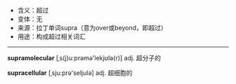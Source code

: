 - <span class="definition">含义：超过</span>
- <span class="definition">变体：无</span>
- <span class="definition">来源：拉丁单词supra（意为over或beyond，即超过）</span>
- <span class="definition">用途：构成超过相关词汇</span>

---

<span class="vocabulary">**supramolecular**</span> [ˌs(j)uːprəmə'lekjʊlə(r)] adj. 超分子的  

<span class="vocabulary">**supracellular**</span> [ˌsju:prə'seljulə] adj. 超细胞的


